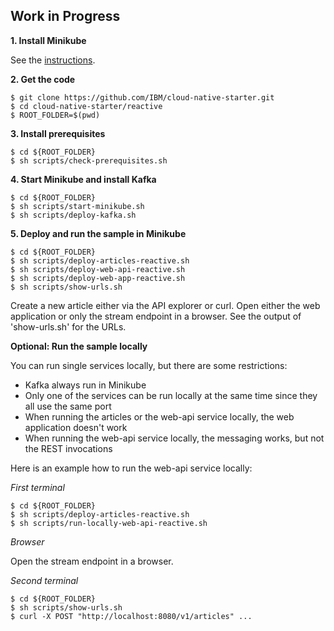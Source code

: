 ## Work in Progress

**1. Install Minikube**

See the [instructions](https://kubernetes.io/docs/tasks/tools/install-minikube/).

**2. Get the code**

```
$ git clone https://github.com/IBM/cloud-native-starter.git
$ cd cloud-native-starter/reactive
$ ROOT_FOLDER=$(pwd)
```

**3. Install prerequisites**

```
$ cd ${ROOT_FOLDER}
$ sh scripts/check-prerequisites.sh
```

**4. Start Minikube and install Kafka**

```
$ cd ${ROOT_FOLDER}
$ sh scripts/start-minikube.sh
$ sh scripts/deploy-kafka.sh
```

**5. Deploy and run the sample in Minikube**

```
$ cd ${ROOT_FOLDER}
$ sh scripts/deploy-articles-reactive.sh
$ sh scripts/deploy-web-api-reactive.sh
$ sh scripts/deploy-web-app-reactive.sh
$ sh scripts/show-urls.sh
```

Create a new article either via the API explorer or curl. Open either the web application or only the stream endpoint in a browser. See the output of 'show-urls.sh' for the URLs.

**Optional: Run the sample locally**

You can run single services locally, but there are some restrictions:

* Kafka always run in Minikube
* Only one of the services can be run locally at the same time since they all use the same port
* When running the articles or the web-api service locally, the web application doesn't work
* When running the web-api service locally, the messaging works, but not the REST invocations

Here is an example how to run the web-api service locally:

*First terminal*

```
$ cd ${ROOT_FOLDER}
$ sh scripts/deploy-articles-reactive.sh
$ sh scripts/run-locally-web-api-reactive.sh
```

*Browser*

Open the stream endpoint in a browser.

*Second terminal*

```
$ cd ${ROOT_FOLDER}
$ sh scripts/show-urls.sh
$ curl -X POST "http://localhost:8080/v1/articles" ...
```